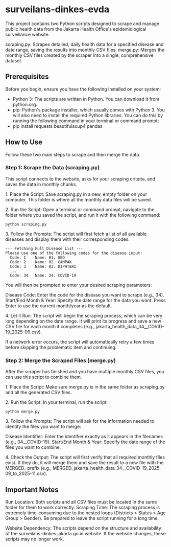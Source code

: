 # surveilans-dinkes-evda



This project contains two Python scripts designed to scrape and manage public health data from the Jakarta Health Office's epidemiological surveillance website.

scraping.py: Scrapes detailed, daily health data for a specified disease and date range, saving the results into monthly CSV files.
merge.py: Merges the monthly CSV files created by the scraper into a single, comprehensive dataset.

## Prerequisites

Before you begin, ensure you have the following installed on your system:

* Python 3: The scripts are written in Python. You can download it from python.org.
* pip: Python's package installer, which usually comes with Python 3.
  You will also need to install the required Python libraries. You can do this by running the following command in your terminal or command prompt:
* pip install requests beautifulsoup4 pandas

## How to Use

Follow these two main steps to scrape and then merge the data.

### Step 1: Scrape the Data (scraping.py)

This script connects to the website, asks for your scraping criteria, and saves the data in monthly chunks.

1\. Place the Script:
Save scraping.py in a new, empty folder on your computer. This folder is where all the monthly data files will be saved.

2\. Run the Script:
Open a terminal or command prompt, navigate to the folder where you saved the script, and run it with the following command:
```
python scraping.py
```
3\. Follow the Prompts:
The script will first fetch a list of all available diseases and display them with their corresponding codes.
```
--- Fetching Full Disease List ---
Please use one of the following codes for the disease input:
  Code: 1    Name: 01. GED
  Code: 2    Name: 02. CAMPAK
  Code: 3    Name: 03. DIPHTERI
  ...
  Code: 34   Name: 34. COVID-19
```
You will then be prompted to enter your desired scraping parameters:

Disease Code: Enter the code for the disease you want to scrape (e.g., 34).
Start/End Month \& Year: Specify the date range for the data you want. Press Enter to use the current month/year as the default.

4\. Let it Run:
The script will begin the scraping process, which can be very long depending on the date range. It will print its progress and save a new CSV file for each month it completes (e.g., jakarta\_health\_data\_34\_\_COVID-19\_2025-09.csv).

If a network error occurs, the script will automatically retry a few times before skipping the problematic item and continuing.

### Step 2: Merge the Scraped Files (merge.py)

After the scraper has finished and you have multiple monthly CSV files, you can use this script to combine them.

1\. Place the Script:
Make sure merge.py is in the same folder as scraping.py and all the generated CSV files.

2\. Run the Script:
In your terminal, run the script:
```
python merge.py
```
3\. Follow the Prompts:
The script will ask for the information needed to identify the files you want to merge:

Disease Identifier: Enter the identifier exactly as it appears in the filenames (e.g., 34\_\_COVID-19).
Start/End Month \& Year: Specify the date range of the files you want to combine.

4\. Check the Output:
The script will first verify that all required monthly files exist. If they do, it will merge them and save the result to a new file with the MERGED\_ prefix (e.g., MERGED\_jakarta\_health\_data\_34\_\_COVID-19\_2025-09\_to\_2025-11.csv).

## Important Notes

Run Location: Both scripts and all CSV files must be located in the same folder for them to work correctly.
Scraping Time: The scraping process is extremely time-consuming due to the nested loops (Districts > Status > Age Group > Gender). Be prepared to leave the script running for a long time.

Website Dependency: The scripts depend on the structure and availability of the surveilans-dinkes.jakarta.go.id website. If the website changes, these scripts may no longer work.

